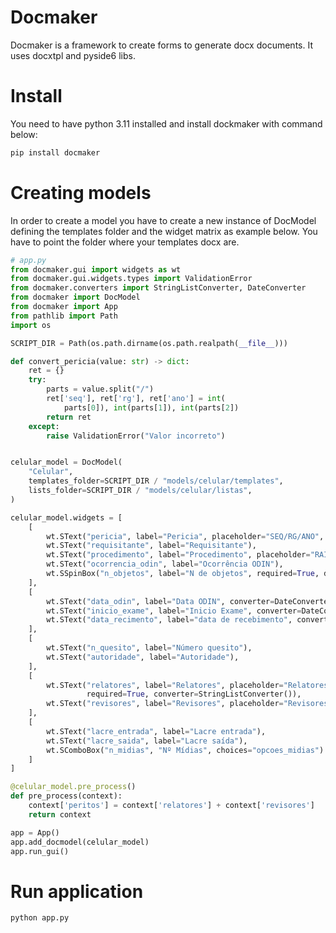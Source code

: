 # Docmaker

Docmaker is a framework to create forms to generate docx documents. It uses docxtpl and pyside6 libs.

# Install

You need to have python 3.11 installed and install dockmaker with command below:

```bash
pip install docmaker
```

# Creating models

In order to create a model you have to create a new instance of DocModel defining the templates folder and the widget matrix as example below. You have to point the folder where your templates docx are.

```python
# app.py
from docmaker.gui import widgets as wt
from docmaker.gui.widgets.types import ValidationError
from docmaker.converters import StringListConverter, DateConverter
from docmaker import DocModel
from docmaker import App
from pathlib import Path
import os

SCRIPT_DIR = Path(os.path.dirname(os.path.realpath(__file__)))

def convert_pericia(value: str) -> dict:
    ret = {}
    try:
        parts = value.split("/")
        ret['seq'], ret['rg'], ret['ano'] = int(
            parts[0]), int(parts[1]), int(parts[2])
        return ret
    except:
        raise ValidationError("Valor incorreto")


celular_model = DocModel(
    "Celular", 
    templates_folder=SCRIPT_DIR / "models/celular/templates",
    lists_folder=SCRIPT_DIR / "models/celular/listas",
)

celular_model.widgets = [
    [
        wt.SText("pericia", label="Pericia", placeholder="SEQ/RG/ANO", converter=convert_pericia),
        wt.SText("requisitante", label="Requisitante"),
        wt.SText("procedimento", label="Procedimento", placeholder="RAI ou inquérito"),
        wt.SText("ocorrencia_odin", label="Ocorrência ODIN"),
        wt.SSpinBox("n_objetos", label="N de objetos", required=True, default=1)
    ],
    [
        wt.SText("data_odin", label="Data ODIN", converter=DateConverter()),
        wt.SText("inicio_exame", label="Inicio Exame", converter=DateConverter()),
        wt.SText("data_recimento", label="data de recebimento", converter=DateConverter()),
    ],
    [
        wt.SText("n_quesito", label="Número quesito"),
        wt.SText("autoridade", label="Autoridade"),
    ],
    [
        wt.SText("relatores", label="Relatores", placeholder="Relatores separados por vírgula",
                 required=True, converter=StringListConverter()),
        wt.SText("revisores", label="Revisores", placeholder="Revisores separados por vírgula", converter=StringListConverter()),
    ],
    [
        wt.SText("lacre_entrada", label="Lacre entrada"),
        wt.SText("lacre_saida", label="Lacre saída"),
        wt.SComboBox("n_midias", "Nº Mídias", choices="opcoes_midias")
    ]
]

@celular_model.pre_process()
def pre_process(context):
    context['peritos'] = context['relatores'] + context['revisores']
    return context

app = App()
app.add_docmodel(celular_model)
app.run_gui()  
```


# Run application

```bash
python app.py
```